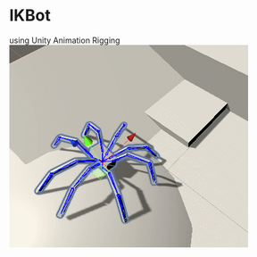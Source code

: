 # IKBot
 using Unity Animation Rigging
![gif](https://github.com/StealthMarine920/IKBot/blob/master/spider.gif)
